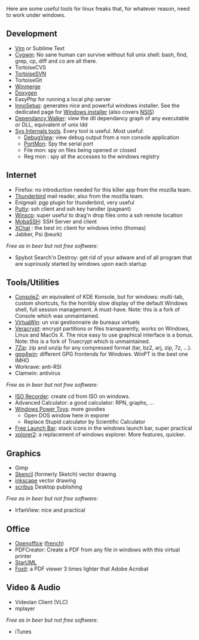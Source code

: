 Here are some useful tools for linux freaks that, for whatever reason,
need to work under windows.

## Development

-   [Vim](http://www.vim.org) or Sublime Text
-   [Cygwin](http://www.cygwin.com/): No sane human can survive without
    full unix shell: bash, find, grep, cp, diff and co are all there.
-   TortoiseCVS
-   [TortoiseSVN](http://tortoisesvn.tigris.org/)
-   TortoiseGit
-   [Winmerge](http://winmerge.org)
-   [Doxygen](http://www.stack.nl/~dimitri/doxygen/install.html)
-   EasyPhp for running a local php server
-   [InnoSetup](http://www.jrsoftware.org/isinfo.php): generates nice
    and powerful windows installer. See the dedicated page for [Windows
    installer](Windows_installer) (also covers
    [NSIS](http://nsis.sourceforge.net))
-   [Dependancy Walker](http://www.dependencywalker.com/): view the dll
    dependancy graph of any executable or DLL, equivalent of unix ldd
-   [Sys Internals tools](http://www.microsoft.com/technet/sysinternals/default.mspx).
    Every tool is useful. Most useful:
    -   [DebugView](http://www.microsoft.com/technet/sysinternals/utilities/debugview.mspx):
        view debug output from a non console application
    -   [PortMon](http://www.microsoft.com/technet/sysinternals/utilities/portmon.mspx):
        Spy the serial port
    -   File mon: spy on files being opened or closed
    -   Reg mon : spy all the accesses to the windows registry

## Internet

-   Firefox: no introduction needed for this killer app from the mozilla
    team.
-   [Thunderbird](http://www.mozilla.org/projects/thunderbird/) mail
    reader, also from the mozilla team.
-   Enigmail: pgp plugin for thunderbird, very useful
-   [Putty](http://www.chiark.greenend.org.uk/~sgtatham/putty/download.html):
    ssh client and ssh key handler (pageant)
-   [Winscp](http://www.winscp.com/): super useful to drag'n drop files
    onto a ssh remote location
-   [MobaSSH](http://mobassh.mobatek.net/): SSH Server and client
-   [XChat](http://www.xchat.org/) : the best irc client for windows
    imho (thomas)
-   Jabber, Psi (beurk)

*Free as in beer but not free software:*

-   Spybot Search'n Destroy: get rid of your adware and of all program
    that are supriously started by windows upon each startup

## Tools/Utilities

-   [ConsoleZ](https://github.com/cbucher/console): an equivalent of KDE
    Konsole, but for windows: multi-tab, custom shortcuts, fix the
    horribly slow display of the default Windows shell, full session
    management. A must-have. Note: this is a fork of Console which was
    unmaintained.
-   [VirtuaWin](http://virtuawin.sourceforge.net/): un vrai gestionnaire
    de bureaux virtuels
-   [Veracrypt](https://veracrypt.codeplex.com/): encrypt partitions or
    files transparently, works on Windows, Linux and MacOs X. The nice
    easy to use graphical interface is a bonus. Note: this is a fork of
    Truecrypt which is unmaintained.
-   [7Zip](http://www.7-zip.org/): zip and unzip for any compressed
    format (tar, bz2, arj, zip, 7z, ...).
-   [gpg4win](http://www.gpg4win.de/index.html): different GPG frontends
    for Windows. WinPT is the best one IMHO
-   Workrave: anti-RSI
-   Clamwin: antivirus

*Free as in beer but not free software:*

-   [ISO Recorder](http://isorecorder.alexfeinman.com/isorecorder.htm):
    create cd from ISO on windows.
-   Advanced Calculator: a good calculator: RPN, graphs, ...
-   [Windows Power
    Toys](http://www.microsoft.com/windowsxp/downloads/powertoys/xppowertoys.mspx):
    more goodies
    -   Open DOS window here in exporer
    -   Replace Stupid calculator by Scientific Calculator
-   [Free Launch Bar](http://www.freelaunchbar.com/): stack icons in the
    windows launch bar, super practical
-   [xplorer2](http://zabkat.com/): a replacement of windows explorer.
    More features, quicker.

## Graphics

-   Gimp
-   [Skencil](http://www.skencil.org) (formerly Sketch) vector drawing
-   [inkscape](http://www.inkscape.org) vector drawing
-   [scribus](http://www.scribus.net) Desktop publishing

*Free as in beer but not free software:*

-   IrfanView: nice and practical

## Office

-   [Openoffice](http://www.openoffice.org)
    ([french](http://fr.openoffice.org))
-   PDFCreator: Create a PDF from any file in windows with this virtual
    printer
-   [StarUML](http://www.staruml.com)
-   [Foxit](http://www.foxitsoftware.com): a PDF viewer 3 times lighter
    that Adobe Acrobat

## Video & Audio

-   Videolan Client (VLC)
-   mplayer

*Free as in beer but not free software:*

-   iTunes
